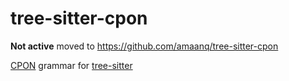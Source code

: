 # tree-sitter-cpon

**Not active** moved to https://github.com/amaanq/tree-sitter-cpon

[CPON](https://github.com/silicon-heaven/libshv/wiki/ChainPack-RPC#cpon-chainpack-object-notation) grammar for [tree-sitter](https://github.com/tree-sitter/tree-sitter)
